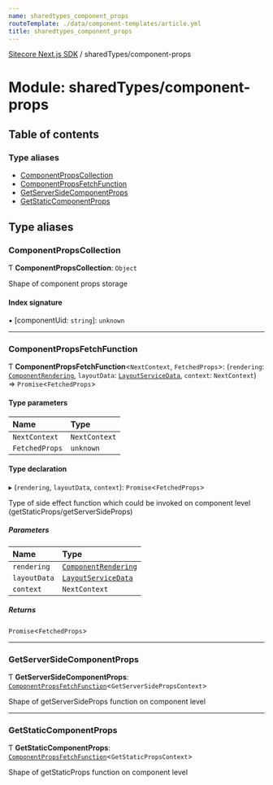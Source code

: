 ```yaml
---
name: sharedtypes_component_props
routeTemplate: ./data/component-templates/article.yml
title: sharedtypes_component_props
---
```


[Sitecore Next.js SDK](/docs/nextjs/ref/) / sharedTypes/component-props

# Module: sharedTypes/component-props

## Table of contents

### Type aliases

- [ComponentPropsCollection](/docs/nextjs/ref/modules/sharedtypes_component_props#componentpropscollection)
- [ComponentPropsFetchFunction](/docs/nextjs/ref/modules/sharedtypes_component_props#componentpropsfetchfunction)
- [GetServerSideComponentProps](/docs/nextjs/ref/modules/sharedtypes_component_props#getserversidecomponentprops)
- [GetStaticComponentProps](/docs/nextjs/ref/modules/sharedtypes_component_props#getstaticcomponentprops)

## Type aliases

### ComponentPropsCollection

Ƭ **ComponentPropsCollection**: `Object`

Shape of component props storage

#### Index signature

▪ [componentUid: `string`]: `unknown`

___

### ComponentPropsFetchFunction

Ƭ **ComponentPropsFetchFunction**<`NextContext`, `FetchedProps`\>: (`rendering`: [`ComponentRendering`](/docs/nextjs/ref/interfaces/index/componentrendering), `layoutData`: [`LayoutServiceData`](/docs/nextjs/ref/interfaces/index/layoutservicedata), `context`: `NextContext`) => `Promise`<`FetchedProps`\>

#### Type parameters

| Name | Type |
| :------ | :------ |
| `NextContext` | `NextContext` |
| `FetchedProps` | `unknown` |

#### Type declaration

▸ (`rendering`, `layoutData`, `context`): `Promise`<`FetchedProps`\>

Type of side effect function which could be invoked on component level (getStaticProps/getServerSideProps)

##### Parameters

| Name | Type |
| :------ | :------ |
| `rendering` | [`ComponentRendering`](/docs/nextjs/ref/interfaces/index/componentrendering) |
| `layoutData` | [`LayoutServiceData`](/docs/nextjs/ref/interfaces/index/layoutservicedata) |
| `context` | `NextContext` |

##### Returns

`Promise`<`FetchedProps`\>

___

### GetServerSideComponentProps

Ƭ **GetServerSideComponentProps**: [`ComponentPropsFetchFunction`](/docs/nextjs/ref/modules/sharedtypes_component_props#componentpropsfetchfunction)<`GetServerSidePropsContext`\>

Shape of getServerSideProps function on component level

___

### GetStaticComponentProps

Ƭ **GetStaticComponentProps**: [`ComponentPropsFetchFunction`](/docs/nextjs/ref/modules/sharedtypes_component_props#componentpropsfetchfunction)<`GetStaticPropsContext`\>

Shape of getStaticProps function on component level
